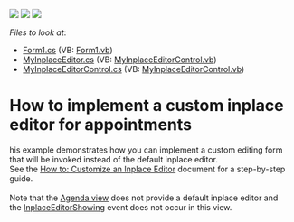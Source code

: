 <!-- default badges list -->
![](https://img.shields.io/endpoint?url=https://codecentral.devexpress.com/api/v1/VersionRange/128635182/16.1.4%2B)
[![](https://img.shields.io/badge/Open_in_DevExpress_Support_Center-FF7200?style=flat-square&logo=DevExpress&logoColor=white)](https://supportcenter.devexpress.com/ticket/details/E4826)
[![](https://img.shields.io/badge/📖_How_to_use_DevExpress_Examples-e9f6fc?style=flat-square)](https://docs.devexpress.com/GeneralInformation/403183)
<!-- default badges end -->
<!-- default file list -->
*Files to look at*:

* [Form1.cs](./CS/CustomInplaceEditor/Form1.cs) (VB: [Form1.vb](./VB/CustomInplaceEditor/Form1.vb))
* [MyInplaceEditor.cs](./CS/CustomInplaceEditor/MyInplaceEditor.cs) (VB: [MyInplaceEditorControl.vb](./VB/CustomInplaceEditor/MyInplaceEditorControl.vb))
* [MyInplaceEditorControl.cs](./CS/CustomInplaceEditor/MyInplaceEditorControl.cs) (VB: [MyInplaceEditorControl.vb](./VB/CustomInplaceEditor/MyInplaceEditorControl.vb))
<!-- default file list end -->
# How to implement a custom inplace editor for appointments


<p>his example demonstrates how you can implement a custom editing form that will be invoked instead of the default inplace editor.<br> See the <a href="http://documentation.devexpress.com/#WindowsForms/CustomDocument2301"><u>How to: Customize an Inplace Editor</u></a> document for a step-by-step guide.<br><br>Note that the <a href="http://help.devexpress.com/#WindowsForms/CustomDocument115961">Agenda view</a> does not provide a default inplace editor and the <a href="http://help.devexpress.com/#WindowsForms/DevExpressXtraSchedulerSchedulerControl_InplaceEditorShowingtopic">InplaceEditorShowing</a> event does not occur in this view.</p>

<br/>


